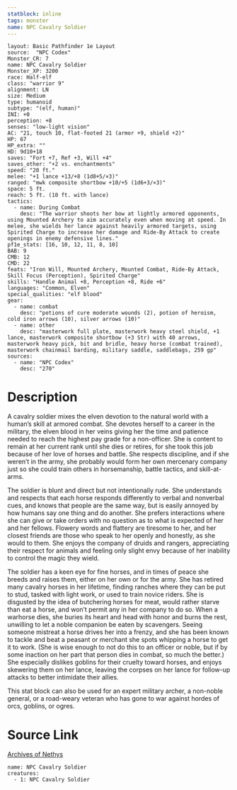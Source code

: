 ```yaml
---
statblock: inline
tags: monster
name: NPC Cavalry Soldier
---
```

```statblock
layout: Basic Pathfinder 1e Layout
source:  "NPC Codex"
Monster_CR: 7
name: NPC Cavalry Soldier
Monster_XP: 3200
race: Half-elf
class: "warrior 9"
alignment: LN
size: Medium
type: humanoid
subtype: "(elf, human)"
INI: +0
perception: +8
senses: "low-light vision"
AC: "21, touch 10, flat-footed 21 (armor +9, shield +2)"
HP: 67
HP_extra: ""
HD: 9d10+18
saves: "Fort +7, Ref +3, Will +4"
saves_other: "+2 vs. enchantments"
speed: "20 ft."
melee: "+1 lance +13/+8 (1d8+5/×3)"
ranged: "mwk composite shortbow +10/+5 (1d6+3/×3)"
space: 5 ft.
reach: 5 ft. (10 ft. with lance)
tactics:
  - name: During Combat
    desc: "The warrior shoots her bow at lightly armored opponents, using Mounted Archery to aim accurately even when moving at speed. In melee, she wields her lance against heavily armored targets, using Spirited Charge to increase her damage and Ride-By Attack to create openings in enemy defensive lines."
pf1e_stats: [16, 10, 12, 11, 8, 10]
BAB: 9
CMB: 12
CMD: 22
feats: "Iron Will, Mounted Archery, Mounted Combat, Ride-By Attack, Skill Focus (Perception), Spirited Charge"
skills: "Handle Animal +8, Perception +8, Ride +6"
languages: "Common, Elven"
special_qualities: "elf blood"
gear:
  - name: combat
    desc: "potions of cure moderate wounds (2), potion of heroism, cold iron arrows (10), silver arrows (10)"
  - name: other
    desc: "masterwork full plate, masterwork heavy steel shield, +1 lance, masterwork composite shortbow (+3 Str) with 40 arrows, masterwork heavy pick, bit and bridle, heavy horse (combat trained), masterwork chainmail barding, military saddle, saddlebags, 259 gp"
sources:
  - name: "NPC Codex"
    desc: "270"
```
# Description
A cavalry soldier mixes the elven devotion to the natural world with a human’s skill at armored combat. She devotes herself to a career in the military, the elven blood in her veins giving her the time and patience needed to reach the highest pay grade for a non-officer. She is content to remain at her current rank until she dies or retires, for she took this job because of her love of horses and battle. She respects discipline, and if she weren’t in the army, she probably would form her own mercenary company just so she could train others in horsemanship, battle tactics, and skill-at-arms.

The soldier is blunt and direct but not intentionally rude. She understands and respects that each horse responds differently to verbal and nonverbal cues, and knows that people are the same way, but is easily annoyed by how humans say one thing and do another. She prefers interactions where she can give or take orders with no question as to what is expected of her and her fellows. Flowery words and flattery are tiresome to her, and her closest friends are those who speak to her openly and honestly, as she would to them. She enjoys the company of druids and rangers, appreciating their respect for animals and feeling only slight envy because of her inability to control the magic they wield.

The soldier has a keen eye for fine horses, and in times of peace she breeds and raises them, either on her own or for the army. She has retired many cavalry horses in her lifetime, finding ranches where they can be put to stud, tasked with light work, or used to train novice riders. She is disgusted by the idea of butchering horses for meat, would rather starve than eat a horse, and won’t permit any in her company to do so. When a warhorse dies, she buries its heart and head with honor and burns the rest, unwilling to let a noble companion be eaten by scavengers. Seeing someone mistreat a horse drives her into a frenzy, and she has been known to tackle and beat a peasant or merchant she spots whipping a horse to get it to work. (She is wise enough to not do this to an officer or noble, but if by some inaction on her part that person dies in combat, so much the better.) She especially dislikes goblins for their cruelty toward horses, and enjoys skewering them on her lance, leaving the corpses on her lance for follow-up attacks to better intimidate their allies.

This stat block can also be used for an expert military archer, a non-noble general, or a road-weary veteran who has gone to war against hordes of orcs, goblins, or ogres.
# Source Link
[Archives of Nethys](https://aonprd.com/NPCDisplay.aspx?ItemName=Cavalry%20Soldier)
```encounter-table
name: NPC Cavalry Soldier
creatures:
  - 1: NPC Cavalry Soldier
```
